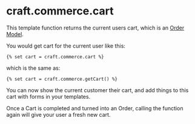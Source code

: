 # craft.commerce.cart

This template function returns the current users cart, which is an [Order Model](order-model.md).

You would get cart for the current user like this:

```
{% set cart = craft.commerce.cart %}
```
which is the same as:
```
{% set cart = craft.commerce.getCart() %}
```

You can now show the current customer their cart, and add things to this cart with forms in your templates.

Once a Cart is completed and turned into an Order, calling the function again will give
your user a fresh new cart.
